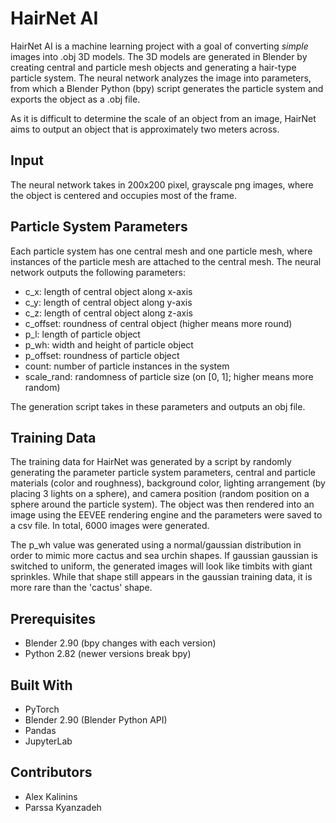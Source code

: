 # HairNet AI

HairNet AI is a machine learning project with a goal of converting *simple* images into .obj 3D models. The 3D models are generated in Blender by creating central and particle mesh objects and generating a hair-type particle system. The neural network analyzes the image into parameters, from which a Blender Python (bpy) script generates the particle system and exports the object as a .obj file.

As it is difficult to determine the scale of an object from an image, HairNet aims to output an object that is approximately two meters across.

## Input

The neural network takes in 200x200 pixel, grayscale png images, where the object is centered and occupies most of the frame.

## Particle System Parameters

Each particle system has one central mesh and one particle mesh, where instances of the particle mesh are attached to the central mesh. The neural network outputs the following parameters:

- c_x: length of central object along x-axis
- c_y: length of central object along y-axis
- c_z: length of central object along z-axis
- c_offset: roundness of central object (higher means more round)
- p_l: length of particle object
- p_wh: width and height of particle object
- p_offset: roundness of particle object
- count: number of particle instances in the system
- scale_rand: randomness of particle size (on [0, 1]; higher means more random)

The generation script takes in these parameters and outputs an obj file.

## Training Data

The training data for HairNet was generated by a script by randomly generating the parameter particle system parameters, central and particle materials (color and roughness), background color, lighting arrangement (by placing 3 lights on a sphere), and camera position (random position on a sphere around the particle system). The object was then rendered into an image using the EEVEE rendering engine and the parameters were saved to a csv file. In total, 6000 images were generated.

The p_wh value was generated using a normal/gaussian distribution in order to mimic more cactus and sea urchin shapes. If gaussian gaussian is switched to uniform, the generated images will look like timbits with giant sprinkles. While that shape still appears in the gaussian training data, it is more rare than the 'cactus' shape.

## Prerequisites

- Blender 2.90 (bpy changes with each version)
- Python 2.82 (newer versions break bpy)

## Built With

- PyTorch
- Blender 2.90 (Blender Python API)
- Pandas
- JupyterLab

## Contributors

- Alex Kalinins
- Parssa Kyanzadeh

